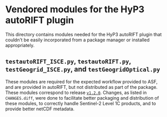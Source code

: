 # Vendored modules for the HyP3 autoRIFT plugin

This directory contains modules needed for the HyP3 autoRIFT plugin that couldn't
be easily incorporated from a package manager or installed appropriately.

## `testautoRIFT_ISCE.py`, `testautoRIFT.py`, `testGeogrid_ISCE.py`, and `testGeogridOptical.py`

These modules are required for the expected workflow provided to ASF, and are
provided in autoRIFT, but not distributed as part of the package. These modules
correspond to release [`v1.2.0`](https://github.com/leiyangleon/autoRIFT/releases/tag/v1.2.0).
Changes, as listed in `CHANGES.diff`, were done to facilitate better packaging 
and distribution of these modules, to correctly handle Sentinel-2 Level 1C
products, and to provide better netCDF metadata. 
